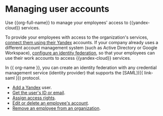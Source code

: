 # Managing user accounts

Use {{org-full-name}} to manage your employees' access to {{yandex-cloud}} services.

To provide your employees with access to the organization's services, [connect them using their Yandex](add-account.md) accounts. If your company already uses a different account management system (such as Active Directory or Google Workspace), [configure an identity federation](../concepts/add-federation.md), so that your employees can use their work accounts to access {{yandex-cloud}} services.

In {{ org-name }}, you can create an identity federation with any credential management service (identity provider) that supports the [SAML]({{ link-saml }}) protocol.

* [Add a Yandex](add-account.md) user.
* [Get the user's ID or email](users-get.md).
* [Assign access rights](add-role.md).
* [Edit or delete an employee's account](edit-account.md).
* [Remove an employee from an organization](leave-organization.md).